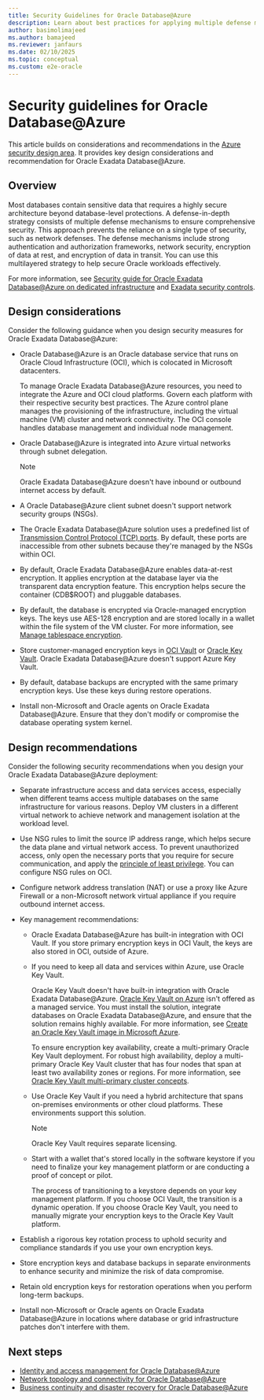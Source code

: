 ```yaml
---
title: Security Guidelines for Oracle Database@Azure
description: Learn about best practices for applying multiple defense mechanisms to ensure comprehensive security for Oracle Database@Azure workloads.
author: basimolimajeed
ms.author: bamajeed
ms.reviewer: janfaurs
ms.date: 02/10/2025
ms.topic: conceptual
ms.custom: e2e-oracle
---
```


# Security guidelines for Oracle Database@Azure

This article builds on considerations and recommendations in the [Azure security design area](../../ready/landing-zone/design-area/security.md). It provides key design considerations and recommendation for Oracle Exadata Database@Azure.

## Overview

Most databases contain sensitive data that requires a highly secure architecture beyond database-level protections. A defense-in-depth strategy consists of multiple defense mechanisms to ensure comprehensive security. This approach prevents the reliance on a single type of security, such as network defenses. The defense mechanisms include strong authentication and authorization frameworks, network security, encryption of data at rest, and encryption of data in transit. You can use this multilayered strategy to help secure Oracle workloads effectively.

For more information, see [Security guide for Oracle Exadata Database@Azure on dedicated infrastructure](https://docs.oracle.com/en/engineered-systems/exadata-cloud-service/ecscm/ecs-security-guide.html#GUID-EBDA0EB5-734A-4AD2-A740-8C174B1FFE3B) and [Exadata security controls](https://www.oracle.com/a/ocom/docs/engineered-systems/exadata/exadata-cloud-service-security.pdf).

## Design considerations

Consider the following guidance when you design security measures for Oracle Exadata Database@Azure:

- Oracle Database@Azure is an Oracle database service that runs on Oracle Cloud Infrastructure (OCI), which is colocated in Microsoft datacenters. 

  To manage Oracle Exadata Database@Azure resources, you need to integrate the Azure and OCI cloud platforms. Govern each platform with their respective security best practices. The Azure control plane manages the provisioning of the infrastructure, including the virtual machine (VM) cluster and network connectivity. The OCI console handles database management and individual node management.

- Oracle Database@Azure is integrated into Azure virtual networks through subnet delegation.

    > [!NOTE]
    > Oracle Exadata Database@Azure doesn't have inbound or outbound internet access by default.

- A Oracle Database@Azure client subnet doesn't support network security groups (NSGs).

- The Oracle Exadata Database@Azure solution uses a predefined list of [Transmission Control Protocol (TCP) ports](https://docs.public.content.oci.oraclecloud.com/en-us/iaas/exadatacloud/doc/ecs-security-guide.html#ECSCM-GUID-93DD9F98-AC6F-4538-AE78-13399C1C02A7). By default, these ports are inaccessible from other subnets because they're managed by the NSGs within OCI. 

- By default, Oracle Exadata Database@Azure enables data-at-rest encryption. It applies encryption at the database layer via the transparent data encryption feature. This encryption helps secure the container (CDB$ROOT) and pluggable databases.

- By default, the database is encrypted via Oracle-managed encryption keys. The keys use AES-128 encryption and are stored locally in a wallet within the file system of the VM cluster. For more information, see [Manage tablespace encryption](https://docs.oracle.com/iaas/exadatacloud/doc/exa-conf-db-features.html#GUID-A7949087-DF56-4EF0-A32B-9465BBC7EE0F).

- Store customer-managed encryption keys in [OCI Vault](https://docs.oracle.com/en-us/iaas/Content/KeyManagement/Concepts/keyoverview.htm) or [Oracle Key Vault](https://www.oracle.com/security/database-security/key-vault/). Oracle Exadata Database@Azure doesn't support Azure Key Vault. 
- By default, database backups are encrypted with the same primary encryption keys. Use these keys during restore operations. 

- Install non-Microsoft and Oracle agents on Oracle Exadata Database@Azure. Ensure that they don't modify or compromise the database operating system kernel. 

## Design recommendations

Consider the following security recommendations when you design your Oracle Exadata Database@Azure deployment:

- Separate infrastructure access and data services access, especially when different teams access multiple databases on the same infrastructure for various reasons. Deploy VM clusters in a different virtual network to achieve network and management isolation at the workload level.
- Use NSG rules to limit the source IP address range, which helps secure the data plane and virtual network access. To prevent unauthorized access, only open the necessary ports that you require for secure communication, and apply the [principle of least privilege](/entra/identity-platform/secure-least-privileged-access). You can configure NSG rules on OCI.
- Configure network address translation (NAT) or use a proxy like Azure Firewall or a non-Microsoft network virtual appliance if you require outbound internet access. 
- Key management recommendations:
    - Oracle Exadata Database@Azure has built-in integration with OCI Vault. If you store primary encryption keys in OCI Vault, the keys are also stored in OCI, outside of Azure.  
    - If you need to keep all data and services within Azure, use Oracle Key Vault. 
    
        Oracle Key Vault doesn't have built-in integration with Oracle Exadata Database@Azure. [Oracle Key Vault on Azure](https://docs.oracle.com/en/solutions/deploy-key-vault-database-at-azure/index.html) isn't offered as a managed service. You must install the solution, integrate databases on Oracle Exadata Database@Azure, and ensure that the solution remains highly available. For more information, see [Create an Oracle Key Vault image in Microsoft Azure](https://docs.oracle.com/en/database/oracle/key-vault/21.9/okvag/using_okv_as_oci_vm_compute_instance.html#GUID-E8154AEB-2964-4698-AE6E-64A108C06D11).  
    
      To ensure encryption key availability, create a multi-primary Oracle Key Vault deployment. For robust high availability, deploy a multi-primary Oracle Key Vault cluster that has four nodes that span at least two availability zones or regions. For more information, see [Oracle Key Vault multi-primary cluster concepts](https://docs.oracle.com/en/database/oracle/key-vault/21.9/okvag/multimaster_concepts.html#GUID-E1A92D83-760F-470F-877F-D769169C6ABC).  
    - Use Oracle Key Vault if you need a hybrid architecture that spans on-premises environments or other cloud platforms. These environments support this solution.  
         > [!NOTE]
        > Oracle Key Vault requires separate licensing.   
    - Start with a wallet that's stored locally in the software keystore if you need to finalize your key management platform or are conducting a proof of concept or pilot. 
   
         The process of transitioning to a keystore depends on your key management platform. If you choose OCI Vault, the transition is a dynamic operation. If you choose Oracle Key Vault, you need to manually migrate your encryption keys to the Oracle Key Vault platform.

- Establish a rigorous key rotation process to uphold security and compliance standards if you use your own encryption keys.
- Store encryption keys and database backups in separate environments to enhance security and minimize the risk of data compromise. 
- Retain old encryption keys for restoration operations when you perform long-term backups.

- Install non-Microsoft or Oracle agents on Oracle Exadata Database@Azure in locations where database or grid infrastructure patches don't interfere with them. 

## Next steps

- [Identity and access management for Oracle Database@Azure](oracle-iam-odaa.md)
- [Network topology and connectivity for Oracle Database@Azure](oracle-network-topology-odaa.md)
- [Business continuity and disaster recovery for Oracle Database@Azure](oracle-disaster-recovery-odaa.md)
